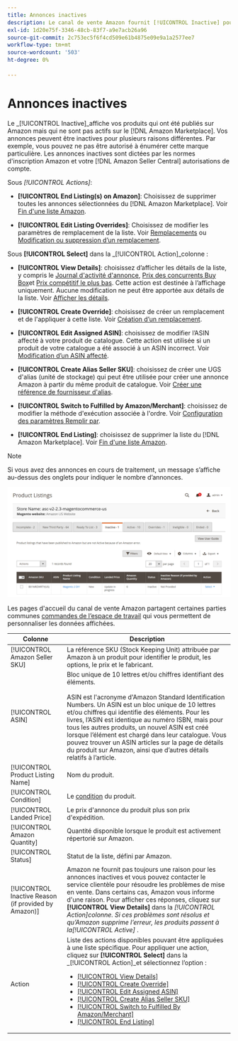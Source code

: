 ```yaml
---
title: Annonces inactives
description: Le canal de vente Amazon fournit [!UICONTROL Inactive] pour contrôler votre [!DNL Amazon Marketplace] annonces.
exl-id: 1d20e75f-3346-48cb-83f7-a9e7acb26a96
source-git-commit: 2c753ec5f6f4cd509e61b4875e09e9a1a2577ee7
workflow-type: tm+mt
source-wordcount: '503'
ht-degree: 0%

---
```


# Annonces inactives

Le _[!UICONTROL Inactive]_affiche vos produits qui ont été publiés sur Amazon mais qui ne sont pas actifs sur le [!DNL Amazon Marketplace]. Vos annonces peuvent être inactives pour plusieurs raisons différentes. Par exemple, vous pouvez ne pas être autorisé à énumérer cette marque particulière. Les annonces inactives sont dictées par les normes d&#39;inscription Amazon et votre [!DNL Amazon Seller Central] autorisations de compte.

Sous _[!UICONTROL Actions]_:

- **[!UICONTROL End Listing(s) on Amazon]**: Choisissez de supprimer toutes les annonces sélectionnées du [!DNL Amazon Marketplace]. Voir [Fin d&#39;une liste Amazon](./end-listings-manually.md).

- **[!UICONTROL Edit Listing Overrides]**: Choisissez de modifier les paramètres de remplacement de la liste. Voir [Remplacements](./overrides.md) ou [Modification ou suppression d’un remplacement](./creating-editing-overrides.md#edit-override-single-listing).

Sous **[!UICONTROL Select]** dans la _[!UICONTROL Action]_colonne :

- **[!UICONTROL View Details]**: choisissez d’afficher les détails de la liste, y compris le [Journal d&#39;activité d&#39;annonce](./product-listing-details.md#listing-activity-log), [Prix des concurrents Buy Box](./product-listing-details.md#buy-box-competitor-pricing)et [Prix compétitif le plus bas](./product-listing-details.md#lowest-competitor-pricing). Cette action est destinée à l’affichage uniquement. Aucune modification ne peut être apportée aux détails de la liste. Voir [Afficher les détails](./product-listing-details.md).

- **[!UICONTROL Create Override]**: choisissez de créer un remplacement et de l&#39;appliquer à cette liste. Voir [Création d’un remplacement](./creating-editing-overrides.md).

- **[!UICONTROL Edit Assigned ASIN]**: choisissez de modifier l’ASIN affecté à votre produit de catalogue. Cette action est utilisée si un produit de votre catalogue a été associé à un ASIN incorrect. Voir [Modification d’un ASIN affecté](./edit-assigned-asin.md).

- **[!UICONTROL Create Alias Seller SKU]**: choisissez de créer une UGS d&#39;alias (unité de stockage) qui peut être utilisée pour créer une annonce Amazon à partir du même produit de catalogue. Voir [Créer une référence de fournisseur d&#39;alias](./create-alias-seller-sku.md).

- **[!UICONTROL Switch to Fulfilled by Amazon/Merchant]**: choisissez de modifier la méthode d&#39;exécution associée à l&#39;ordre. Voir [Configuration des paramètres Remplir par](./fulfilled-by.md#configure-fulfilled-by-settings).

- **[!UICONTROL End Listing]**: choisissez de supprimer la liste du [!DNL Amazon Marketplace]. Voir [Fin d&#39;une liste Amazon](./end-listings-manually.md).

>[!NOTE]
>
>Si vous avez des annonces en cours de traitement, un message s’affiche au-dessus des onglets pour indiquer le nombre d’annonces.

![Annonces Amazon inactives](assets/amazon-inactive-listings.png)

Les pages d&#39;accueil du canal de vente Amazon partagent certaines parties communes [commandes de l’espace de travail](./workspace-controls.md) qui vous permettent de personnaliser les données affichées.

| Colonne | Description |
|--- |--- |
| [!UICONTROL Amazon Seller SKU] | La référence SKU (Stock Keeping Unit) attribuée par Amazon à un produit pour identifier le produit, les options, le prix et le fabricant. |
| [!UICONTROL ASIN] | Bloc unique de 10 lettres et/ou chiffres identifiant des éléments.<br><br>ASIN est l&#39;acronyme d&#39;Amazon Standard Identification Numbers. Un ASIN est un bloc unique de 10 lettres et/ou chiffres qui identifie des éléments. Pour les livres, l’ASIN est identique au numéro ISBN, mais pour tous les autres produits, un nouvel ASIN est créé lorsque l’élément est chargé dans leur catalogue. Vous pouvez trouver un ASIN articles sur la page de détails du produit sur Amazon, ainsi que d’autres détails relatifs à l’article. |
| [!UICONTROL Product Listing Name] | Nom du produit. |
| [!UICONTROL Condition] | Le [condition](./product-listing-condition.md) du produit. |
| [!UICONTROL Landed Price] | Le prix d&#39;annonce du produit plus son prix d&#39;expédition. |
| [!UICONTROL Amazon Quantity] | Quantité disponible lorsque le produit est activement répertorié sur Amazon. |
| [!UICONTROL Status] | Statut de la liste, défini par Amazon. |
| [!UICONTROL Inactive Reason (if provided by Amazon)] | Amazon ne fournit pas toujours une raison pour les annonces inactives et vous pouvez contacter le service clientèle pour résoudre les problèmes de mise en vente. Dans certains cas, Amazon vous informe d&#39;une raison. Pour afficher ces réponses, cliquez sur **[!UICONTROL View Details]** dans la _[!UICONTROL Action]_colonne. Si ces problèmes sont résolus et qu’Amazon supprime l’erreur, les produits passent à la_[!UICONTROL Active]_ . |
| Action | Liste des actions disponibles pouvant être appliquées à une liste spécifique. Pour appliquer une action, cliquez sur **[!UICONTROL Select]** dans la _[!UICONTROL Action]_et sélectionnez l’option :<ul><li>[[!UICONTROL View Details]](./product-listing-details.md)</li><li>[[!UICONTROL Create Override]](./creating-editing-overrides.md)</li><li>[[!UICONTROL Edit Assigned ASIN]](./edit-assigned-asin.md)</li><li>[[!UICONTROL Create Alias Seller SKU]](./create-alias-seller-sku.md#region-specific)</li><li>[[!UICONTROL Switch to Fulfilled By Amazon/Merchant]](./fulfilled-by.md#configure-fulfilled-by-settings)</li><li>[[!UICONTROL End Listing]](./end-listings-manually.md)</li></ul> |
